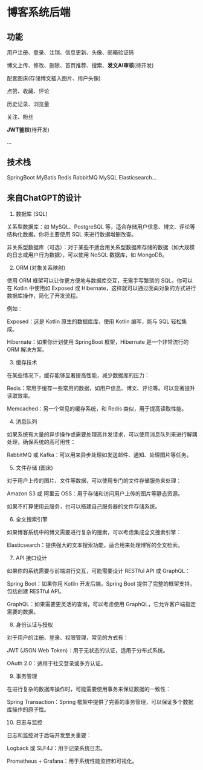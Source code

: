 # 博客系统后端

## 功能
用户注册、登录、注销、信息更新、头像、邮箱验证码

博文上传、修改、删除、首页推荐、搜索、**发文AI审核**(待开发)

配套图床(存储博文插入图片、用户头像)

点赞、收藏、评论

历史记录、浏览量

关注、粉丝

**JWT鉴权**(待开发)

...

## 技术栈
SpringBoot MyBatis Redis RabbitMQ MySQL Elasticsearch...

## 来自ChatGPT的设计
1. 数据库 (SQL)

关系型数据库：如 MySQL、PostgreSQL 等，适合存储用户信息、博文、评论等结构化数据。你将主要使用 SQL 来进行数据增删改查。

非关系型数据库（可选）：对于某些不适合用关系型数据库存储的数据（如大规模的日志或用户行为数据），可以使用 NoSQL 数据库，如 MongoDB。

2. ORM (对象关系映射)

使用 ORM 框架可以让你更方便地与数据库交互，无需手写繁琐的 SQL。你可以在 Kotlin 中使用如 Exposed 或 Hibernate，这样就可以通过面向对象的方式进行数据库操作，简化了开发流程。

例如：

Exposed：这是 Kotlin 原生的数据库库，使用 Kotlin 编写，能与 SQL 轻松集成。

Hibernate：如果你计划使用 SpringBoot 框架，Hibernate 是一个非常流行的 ORM 解决方案。

3. 缓存技术

在某些情况下，缓存能够显著提高性能，减少数据库的压力：

Redis：常用于缓存一些常用的数据，如用户信息、博文、评论等。可以显著提升读取效率。

Memcached：另一个常见的缓存系统，和 Redis 类似，用于提高读取性能。

4. 消息队列

如果系统有大量的异步操作或需要处理高并发请求，可以使用消息队列来进行解耦处理，确保系统的高可用性：

RabbitMQ 或 Kafka：可以用来异步处理如发送邮件、通知、处理图片等任务。

5. 文件存储 (图床)

对于用户上传的图片、文件等数据，可以使用专门的文件存储服务来处理：

Amazon S3 或 阿里云 OSS：用于存储和访问用户上传的图片等静态资源。

如果不打算使用云服务，也可以搭建自己服务器的文件存储系统。

6. 全文搜索引擎

如果博客系统中的博文需要进行复杂的搜索，可以考虑集成全文搜索引擎：

Elasticsearch：提供强大的文本搜索功能，适合用来处理博客的全文检索。

7. API 接口设计

如果你的系统需要与前端进行交互，可能需要设计 RESTful API 或 GraphQL：

Spring Boot：如果你用 Kotlin 开发后端，Spring Boot 提供了完整的框架支持，包括创建 RESTful API。

GraphQL：如果需要更灵活的查询，可以考虑使用 GraphQL，它允许客户端指定需要的数据。

8. 身份认证与授权

对于用户的注册、登录、权限管理，常见的方式有：

JWT (JSON Web Token)：用于无状态的认证，适用于分布式系统。

OAuth 2.0：适用于社交登录或多方认证。

9. 事务管理

在进行复杂的数据库操作时，可能需要使用事务来保证数据的一致性：

Spring Transaction：Spring 框架中提供了完善的事务管理，可以保证多个数据库操作的原子性。

10. 日志与监控

日志和监控对于后端开发至关重要：

Logback 或 SLF4J：用于记录系统日志。

Prometheus + Grafana：用于系统性能监控和可视化。

